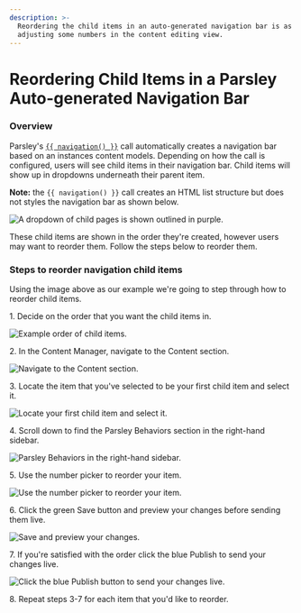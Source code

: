 ```yaml
---
description: >-
  Reordering the child items in an auto-generated navigation bar is as simple as
  adjusting some numbers in the content editing view.
---
```


# Reordering Child Items in a Parsley Auto-generated Navigation Bar

### Overview

Parsley's  [`{{ navigation() }}`](https://zesty.org/services/web-engine/introduction-to-parsley/parsley-index#navigation-number) call automatically creates a navigation bar based on an instances content models. Depending on how the call is configured, users will see child items in their navigation bar. Child items will show up in dropdowns underneath their parent item.&#x20;

**Note:** the `{{ navigation() }}` call creates an HTML list structure but does not styles the navigation bar as shown below.

![A dropdown of child pages is shown outlined in purple.](../../../.gitbook/assets/auto-gen-nav-dropdowns.png)

These child items are shown in the order they're created, however users may want to reorder them. Follow the steps below to reorder them.

### Steps to reorder navigation child items

Using the image above as our example we're going to step through how to reorder child  items.

1\. Decide on the order that you want the child items in.

![Example order of child items.](../../../.gitbook/assets/auto-gen-nav-child-items-order.png)

2\. In the Content Manager, navigate to the Content section.

![Navigate to the Content section.](../../../.gitbook/assets/02-navigate-to-content-section.png)

3\.  Locate the item that you've selected to be your first child item and select it.

![Locate your first child item and select it.](../../../.gitbook/assets/03-locate-item-and-select-it.png)

4\. Scroll down to find the Parsley Behaviors section in the right-hand sidebar.&#x20;

![Parsley Behaviors in the right-hand sidebar.](../../../.gitbook/assets/04-locate-parsley-behaviors.png)

5\. Use the number picker to reorder your item.&#x20;

![Use the number picker to reorder your item.](../../../.gitbook/assets/05-use-the-number-picker-to-reorder-item.png)

6\. Click  the green Save button and preview your changes before sending them live.

![Save and preview your changes.](../../../.gitbook/assets/06-save-and-preview-changes.png)

7\. If you're satisfied with the order click the blue Publish to send your changes live.

![Click the blue Publish button to send your changes live.](../../../.gitbook/assets/07-publish-changes.png)

8\. Repeat steps 3-7 for each item that you'd like to reorder.
